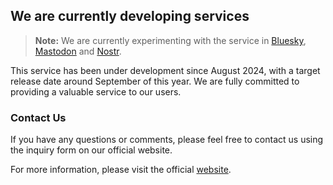 ## We are currently developing services

> **Note:** We are currently experimenting with the service in [Bluesky](https://bsky.app/profile/did:plc:uoqbys35s7ncc2ccslvpx4g6), [Mastodon](https://mastodon.social/@evacuate) and [Nostr](https://evacuate.io/socials).

This service has been under development since August 2024, with a target release date around September of this year. We are fully committed to providing a valuable service to our users.

### Contact Us

If you have any questions or comments, please feel free to contact us using the inquiry form on our official website.

For more information, please visit the official [website](https://evacuate.io/).
